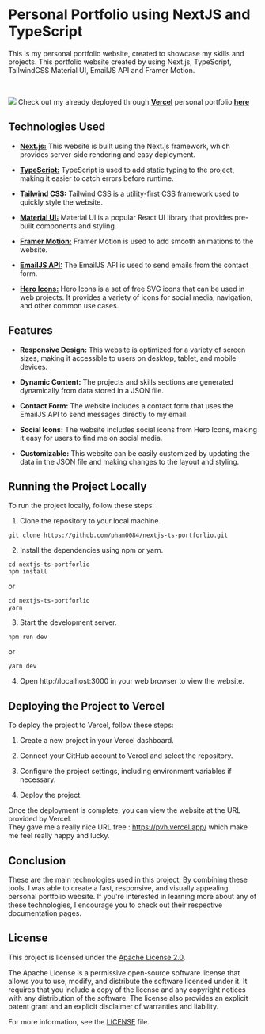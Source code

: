 # Personal Portfolio using NextJS and TypeScript


This is my personal portfolio website, created to showcase my skills and projects. This portfolio website created by using Next.js, TypeScript, TailwindCSS Material UI, EmailJS API and Framer Motion.

<br>

![](https://github.com/pham0084/nextjs-ts-portforlio/blob/main/thumbnail.jpeg?raw=true)
Check out my already deployed through [**Vercel**](https://vercel.com/) personal portfolio [**here**](https://pvh.vercel.app/)


## Technologies Used

- [**Next.js:**](https://nextjs.org/) This website is built using the Next.js framework, which provides server-side rendering and easy deployment.

- [**TypeScript:**](https://www.typescriptlang.org/) TypeScript is used to add static typing to the project, making it easier to catch errors before runtime.

- [**Tailwind CSS:**](https://tailwindcss.com/) Tailwind CSS is a utility-first CSS framework used to quickly style the website.

- [**Material UI:**](https://mui.com/) Material UI is a popular React UI library that provides pre-built components and styling.

- [**Framer Motion:**](https://www.npmjs.com/package/framer-motion) Framer Motion is used to add smooth animations to the website.

- [**EmailJS API:**](https://www.emailjs.com/) The EmailJS API is used to send emails from the contact form.

- [**Hero Icons:**](https://heroicons.com/) Hero Icons is a set of free SVG icons that can be used in web projects. It provides a variety of icons for social media, navigation, and other common use cases.

## Features

- **Responsive Design:** This website is optimized for a variety of screen sizes, making it accessible to users on desktop, tablet, and mobile devices.

- **Dynamic Content:** The projects and skills sections are generated dynamically from data stored in a JSON file.

- **Contact Form:** The website includes a contact form that uses the EmailJS API to send messages directly to my email.

- **Social Icons:** The website includes social icons from Hero Icons, making it easy for users to find me on social media.

- **Customizable:** This website can be easily customized by updating the data in the JSON file and making changes to the layout and styling.

## Running the Project Locally

To run the project locally, follow these steps:

1. Clone the repository to your local machine.

```
git clone https://github.com/pham0084/nextjs-ts-portforlio.git
```

2. Install the dependencies using npm or yarn.

```
cd nextjs-ts-portforlio
npm install
```
 or

```
cd nextjs-ts-portforlio
yarn
```

3. Start the development server.

```
npm run dev
```
or

```
yarn dev
```

4. Open http://localhost:3000 in your web browser to view the website.

## Deploying the Project to Vercel

To deploy the project to Vercel, follow these steps:

1. Create a new project in your Vercel dashboard.

2. Connect your GitHub account to Vercel and select the repository.

3. Configure the project settings, including environment variables if necessary.

4. Deploy the project.

Once the deployment is complete, you can view the website at the URL provided by Vercel. 
<br>They gave me a really nice URL free : https://pvh.vercel.app/ which make me feel really happy and lucky. </br>

## Conclusion

These are the main technologies used in this project. By combining these tools, I was able to create a fast, responsive, and visually appealing personal portfolio website. If you're interested in learning more about any of these technologies, I encourage you to check out their respective documentation pages.

## License

This project is licensed under the [Apache License 2.0](LICENSE).

The Apache License is a permissive open-source software license that allows you to use, modify, and distribute the software licensed under it. It requires that you include a copy of the license and any copyright notices with any distribution of the software. The license also provides an explicit patent grant and an explicit disclaimer of warranties and liability.

For more information, see the [LICENSE](LICENSE) file.



